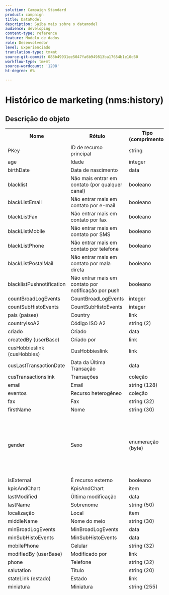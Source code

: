 ```yaml
---
solution: Campaign Standard
product: campaign
title: DataModel
description: Saiba mais sobre o datamodel
audience: developing
content-type: reference
feature: Modelo de dados
role: Desenvolvedor
level: Experienciado
translation-type: tm+mt
source-git-commit: 088b49931ee5047fa6b949813ba17654b1e10d60
workflow-type: tm+mt
source-wordcount: '1208'
ht-degree: 6%

---
```



# Histórico de marketing (nms:history)

## Descrição do objeto

<table>
               <tr>
                  <th>Nome</th>
                  <th>Rótulo</th>
                  <th>Tipo (comprimento)</th>
                  <th>Valores de enumeração</th>
               </tr>
               <tr>
                  <td>PKey</td>
                  <td>ID de recurso principal</td>
                  <td>string </td>
                  <td> </td>
               </tr>
               <tr>
                  <td>age</td>
                  <td>Idade</td>
                  <td>integer </td>
                  <td> </td>
               </tr>
               <tr>
                  <td>birthDate</td>
                  <td>Data de nascimento</td>
                  <td>data </td>
                  <td> </td>
               </tr>
               <tr>
                  <td>blacklist</td>
                  <td>Não mais entrar em contato (por qualquer canal)</td>
                  <td>booleano </td>
                  <td> </td>
               </tr>
               <tr>
                  <td>blackListEmail</td>
                  <td>Não entrar mais em contato por e-mail</td>
                  <td>booleano </td>
                  <td> </td>
               </tr>
               <tr>
                  <td>blackListFax</td>
                  <td>Não entrar mais em contato por fax</td>
                  <td>booleano </td>
                  <td> </td>
               </tr>
               <tr>
                  <td>blackListMobile</td>
                  <td>Não entrar mais em contato por SMS</td>
                  <td>booleano </td>
                  <td> </td>
               </tr>
               <tr>
                  <td>blackListPhone</td>
                  <td>Não entrar mais em contato por telefone</td>
                  <td>booleano </td>
                  <td> </td>
               </tr>
               <tr>
                  <td>blackListPostalMail</td>
                  <td>Não entrar mais em contato por mala direta</td>
                  <td>booleano </td>
                  <td> </td>
               </tr>
               <tr>
                  <td>blacklistPushnotification</td>
                  <td>Não entrar mais em contato por notificação por push</td>
                  <td>booleano </td>
                  <td> </td>
               </tr>
               <tr>
                  <td>countBroadLogEvents</td>
                  <td>CountBroadLogEvents</td>
                  <td>integer </td>
                  <td> </td>
               </tr>
               <tr>
                  <td>countSubHistoEvents</td>
                  <td>CountSubHistoEvents</td>
                  <td>integer </td>
                  <td> </td>
               </tr>
               <tr>
                  <td>país (países)</td>
                  <td>Country</td>
                  <td>link </td>
                  <td> </td>
               </tr>
               <tr>
                  <td>countryIsoA2</td>
                  <td>Código ISO A2</td>
                  <td>string (2)</td>
                  <td> </td>
               </tr>
               <tr>
                  <td>criado</td>
                  <td>Criado</td>
                  <td>data </td>
                  <td> </td>
               </tr>
               <tr>
                  <td>createdBy (userBase)</td>
                  <td>Criado por</td>
                  <td>link </td>
                  <td> </td>
               </tr>
               <tr>
                  <td>cusHobbieslink (cusHobbies)</td>
                  <td>CusHobbieslink</td>
                  <td>link </td>
                  <td> </td>
               </tr>
               <tr>
                  <td>cusLastTransactionDate</td>
                  <td>Data da Última Transação</td>
                  <td>data </td>
                  <td> </td>
               </tr>
               <tr>
                  <td>cusTransactionslink</td>
                  <td>Transações</td>
                  <td>coleção </td>
                  <td> </td>
               </tr>
               <tr>
                  <td>email</td>
                  <td>Email</td>
                  <td>string (128)</td>
                  <td> </td>
               </tr>
               <tr>
                  <td>eventos</td>
                  <td>Recurso heterogêneo</td>
                  <td>coleção </td>
                  <td> </td>
               </tr>
               <tr>
                  <td>fax</td>
                  <td>Fax</td>
                  <td>string (32)</td>
                  <td> </td>
               </tr>
               <tr>
                  <td>firstName</td>
                  <td>Nome</td>
                  <td>string (30)</td>
                  <td> </td>
               </tr>
               <tr>
                  <td>gender</td>
                  <td>Sexo</td>
                  <td>enumeração (byte) </td>
                  <td>
                     <ul>
                        <li>Não especificado - desconhecido - 0</li>
                        <li>Masculino - Masculino - 1</li>
                        <li>Feminino - 2</li>
                        <li>VALOR INVÁLIDO - __Valor_Inválido__ - __Valor_Inválido__</li>
                     </ul>
                  </td>
               </tr>
               <tr>
                  <td>isExternal</td>
                  <td>É recurso externo</td>
                  <td>booleano </td>
                  <td> </td>
               </tr>
               <tr>
                  <td>kpisAndChart</td>
                  <td>KpisAndChart</td>
                  <td>item </td>
                  <td> </td>
               </tr>
               <tr>
                  <td>lastModified</td>
                  <td>Última modificação</td>
                  <td>data </td>
                  <td> </td>
               </tr>
               <tr>
                  <td>lastName</td>
                  <td>Sobrenome</td>
                  <td>string (50)</td>
                  <td> </td>
               </tr>
               <tr>
                  <td>localização</td>
                  <td>Local</td>
                  <td>item </td>
                  <td> </td>
               </tr>
               <tr>
                  <td>middleName</td>
                  <td>Nome do meio</td>
                  <td>string (30)</td>
                  <td> </td>
               </tr>
               <tr>
                  <td>minBroadLogEvents</td>
                  <td>MinBroadLogEvents</td>
                  <td>data </td>
                  <td> </td>
               </tr>
               <tr>
                  <td>minSubHistoEvents</td>
                  <td>MinSubHistoEvents</td>
                  <td>data </td>
                  <td> </td>
               </tr>
               <tr>
                  <td>mobilePhone</td>
                  <td>Celular</td>
                  <td>string (32)</td>
                  <td> </td>
               </tr>
               <tr>
                  <td>modifiedBy (userBase)</td>
                  <td>Modificado por</td>
                  <td>link </td>
                  <td> </td>
               </tr>
               <tr>
                  <td>phone</td>
                  <td>Telefone</td>
                  <td>string (32)</td>
                  <td> </td>
               </tr>
               <tr>
                  <td>salutation</td>
                  <td>Título</td>
                  <td>string (20)</td>
                  <td> </td>
               </tr>
               <tr>
                  <td>stateLink (estado)</td>
                  <td>Estado</td>
                  <td>link </td>
                  <td> </td>
               </tr>
               <tr>
                  <td>miniatura</td>
                  <td>Miniatura</td>
                  <td>string (255)</td>
                  <td> </td>
               </tr>
               <tr>
                  <td>timeZone</td>
                  <td>Fuso horário</td>
                  <td>enumeration (string) (64)</td>
                  <td>
                     <ul>
                        <li>(GMT-02:00) Atlântico Central - Atlantic_South_Georgia - Atlantic/South_Georgia</li>
                        <li>(GMT+02:00) Amã - Ásia_Amã - Ásia/Amã</li>
                        <li>(GMT-03:00) Brasi - América_São_Paulo - América/São_Paulo</li>
                        <li>(GMT+06:00) Astana, Daca - Ásia_Daca - Ásia/Daca</li>
                        <li>(GMT+06:00) Novossibirsk - Asia_Novosibirsk - Ásia/Novosibirsk</li>
                        <li>(GMT+02:00) Windhoek - Africa_Windhoek - África/Windhoek</li>
                        <li>(GMT+04:00) Cáucaso, Erevan - Asia_Yerevan - Ásia/Yerevan</li>
                        <li>(GMT-04:00) Manaus - América_Manaus - América/Manaus</li>
                        <li>(GMT+03:30) Teerão - Ásia_Teerão - Ásia/Teerão</li>
                        <li>(GMT+12:00) Auckland, Wellington - Pacific_Auckland - Pacífico/Auckland</li>
                        <li>(GMT+02:00) Jerusalém - Ásia_Jerusalém - Ásia/Jerusalém</li>
                        <li>(GMT+03:00) Moscou, São Petersburgo, Volgograd - Europe_Moscou - Europa/Moscou</li>
                        <li>(GMT+09:30) Adelaïde - Austrália_Adelaide - Austrália/Adelaide</li>
                        <li>(GMT+10:00) Canberra, Melbourne, Sydney - Austrália_Canberra - Austrália/Canberra</li>
                        <li>(GMT+08:00) Perth - Austrália_Perth - Austrália/Perth</li>
                        <li>(GMT+09:00) Yakoutsk - Asia_Yakutsk - Ásia/Yakutsk</li>
                        <li>(GMT-10:00) Havaí - Pacific_Honolulu - Pacific/Honolulu</li>
                        <li>(GMT+04:00) Baku - Asia_Baku - Ásia/Baku</li>
                        <li>(GMT+10:00) Vladivostok - Asia_Vladivostok - Ásia/Vladivostok</li>
                        <li>(GMT+09:00) Seul - Asia_Seul - Ásia/Seul</li>
                        <li>(GMT+01:00) Sarajevo, Skoplje, Sofia, Varsóvia, Zagreb - Europe_Sarajevo - Europa/Sarajevo</li>
                        <li>(GMT+04:00) Abu Dhabi, Muscat - Asia_Muscat - Asia/Muscat</li>
                        <li>(GMT+08:00) Kuala Lumpur, Singapura - Asia_Kuala_Lumpur - Ásia/Kuala_Lumpur</li>
                        <li>(GMT+09:00) Osaka, Sapporo, Tóquio - Ásia_Tóquio - Ásia/Tóquio</li>
                        <li>(GMT+10:00) Brisbane - Austrália_Brisbane - Austrália/Brisbane</li>
                        <li>(GMT+05:30) Sri Lanka - Asia_Colombo - Ásia/Colombo</li>
                        <li>(GMT+02:00) Harare, Pretória - Africa_Harare - África/Harare</li>
                        <li>(GMT+08:00) Oulan-Bator - Asia_Ulan_Bator - Ásia/Ulan_Bator</li>
                        <li>(GMT-02:00) Tempo Médio de Greenwich menos 2 horas - Gmt_m2 - Etc/GMT+2</li>
                        <li>(GMT-03:00) Tempo Médio de Greenwich menos 3 horas - Gmt_m3 - Etc/GMT+3</li>
                        <li>(GMT-01:00) Tempo Médio de Greenwich menos 1 hora - Gmt_m1 - Etc/GMT+1</li>
                        <li>(GMT-06:00) Tempo Médio de Greenwich menos 6 horas - Gmt_m6 - Etc/GMT+6</li>
                        <li>(GMT-07:00) Tempo Médio de Greenwich menos 7 horas - Gmt_m7 - Etc/GMT+7</li>
                        <li>(GMT-04:00) Tempo Médio de Greenwich menos 4 horas - Gmt_m4 - Etc/GMT+4</li>
                        <li>(GMT) Casablanca - Africa_Casablanca - África/Casablanca</li>
                        <li>(GMT+05:30) Kolkata, Chennai, Mumbai, Nova Deli - Asia_Kolkata - Ásia/Calcutá</li>
                        <li>(GMT-11:00) Tempo Médio de Greenwich menos 11 horas - Gmt_m11 - Etc/GMT+11</li>
                        <li>(GMT-09:00) Tempo Médio de Greenwich menos 9 horas - Gmt_m9 - Etc/GMT+9</li>
                        <li>(GMT-03:30) Terra Nova - América_St_Johns - América/St_Johns</li>
                        <li>(GMT+03:00) Tempo Médio de Greenwich mais 3 horas - Gmt_p3 - Etc/GMT-3</li>
                        <li>(GMT-04:30) Caracas - América_Caracas - América/Caracas</li>
                        <li>(GMT+01:00) Amesterdã, Berlim, Berna, Roma, Estocolmo, Viena - Europa_Berlim - Europa/Berlim</li>
                        <li>(GMT-07:00) Chihuahua, La Paz, Mazatlan - América_Chihuahua - América/Chihuahua</li>
                        <li>(GMT+03:00) Nairobi - Africa_Nairobi - África/Nairobi</li>
                        <li>(GMT-04:00) Assunção - América_Assunção - América/Assunção</li>
                        <li>(GMT+03:00) Bagdade - Asia_Bagdade - Ásia/Bagdade</li>
                        <li>(GMT-10:00) Tempo Médio de Greenwich menos 10 horas - Gmt_m10 - Etc/GMT+10</li>
                        <li>(GMT-03:00) Gronelândia - América_Godthab - América/Godthab</li>
                        <li>(GMT+02:00) Damas - Asia_Damascus - Ásia/Damasco</li>
                        <li>(GMT-11:00) Samoa - Pacific_Samoa - Pacífico/Samoa</li>
                        <li>(GMT-05:00) Bogotá, Lima, Quito - América_Bogota - América/Bogotá</li>
                        <li>(GMT+01:00) Bruxelas, Copenhaga, Madrid, Paris - Europa_Paris - Europa/Paris</li>
                        <li>(GMT+08:00) Pequim, Chongqing, Hong Kong, Urumqi - Asia_Shanghai - Ásia/Xangai</li>
                        <li>(GMT+12:00) Fidji - Pacific_Fiji - Pacífico/Fiji</li>
                        <li>(GMT+02:00) Atenas, Istambul, Minsk - Europa_Atenas - Europa/Atenas</li>
                        <li>(GMT+04:00) Tbilissi - Asia_Tbilisi - Ásia/Tbilisi</li>
                        <li>VALOR INVÁLIDO - __Valor_Inválido__ - __Valor_Inválido__</li>
                        <li>(GMT+05:45) Katmandu - Asia_Katmandu - Ásia/Katmandu</li>
                        <li>(GMT-05:00) Indiana (Leste) - América_Indianapolis - América/Indianapolis</li>
                        <li>(GMT-01:00) Ilhas de Cabo Verde - Atlantic_Cape_Verde - Atlantic/Cape_Verde</li>
                        <li>(GMT+04:00) Port Louis - Indian_Maurícia - Índia/Maurícia</li>
                        <li>(GMT+08:00) Taipei - Asia_Taipei - Ásia/Taipei</li>
                        <li>(GMT+06:30) Rangum - Asia_Rangoon - Ásia/Rangum</li>
                        <li>(GMT+11:00) Magadan, Ilhas Salomão, Nova Caledónia - Pacific_Guadalcanal - Pacífico/Guadalcanal</li>
                        <li>(GMT+02:00) Cairo - África_Cairo - África/Cairo</li>
                        <li>(GMT+05:00) Iekaterinburg - Asia_Yekaterinburg - Ásia/Yekaterinburg</li>
                        <li>(GMT+08:00) Irkoutsk - Asia_Irkutsk - Ásia/Irkutsk</li>
                        <li>(GMT+10:00) Guam, Port Moresby - Pacific_Guam - Pacífico/Guam</li>
                        <li>(GMT-04:00) Hora Padrão do Atlântico (Canadá) - América_Halifax - América/Halifax</li>
                        <li>(GMT) Hora média de Greenwich - GMT - GMT</li>
                        <li>Padrão - nenhum - nenhum</li>
                        <li>(GMT-04:00) La Paz - América_La_Paz - América/La_Paz</li>
                        <li>(GMT-06:00) Guadalajara, México, Monterrey - América_México_Cidade - América/México_Cidade</li>
                        <li>(GMT+09:30) Darwin - Austrália_Darwin - Austrália/Darwin</li>
                        <li>(GMT-05:00) Leste (Estados Unidos e Canadá) - América_Nova_York - América/Nova_York</li>
                        <li>(GMT-05:00) Tempo Médio de Greenwich menos 5 horas - Gmt_m5 - Etc/GMT+5</li>
                        <li>(GMT+05:00) Islamabad, Karachi, Tachkent - Asia_Karachi - Ásia/Carachi</li>
                        <li>(GMT+03:00) Koweït, Riade - Asia_Riyadh - Ásia/Riade</li>
                        <li>(GMT-08:00) Tempo Médio de Greenwich menos 8 horas - Gmt_m8 - Etc/GMT+8</li>
                        <li>(GMT-01:00) Açores - Atlântico_Açores - Atlântico/Açores</li>
                        <li>(GMT+07:00) Bangkok, Hanói, Djakarta - Asia_Bangkok - Ásia/Bangkok</li>
                        <li>(GMT) Monróvia - África_Monróvia - África/Monróvia</li>
                        <li>(GMT-09:00) Alasca - America_Anchorage - América/Anchorage</li>
                        <li>(GMT+01:00) Belgrado, Bratislava, Budapeste, Liubliana, Praga - Europe_Belgrado - Europa/Belgrado</li>
                        <li>(GMT) Reykjavik - Atlantic_Reykjavik - Atlantic/Reykjavik</li>
                        <li>(GMT+02:00) Festa - Europa_Bucareste - Europa/Bucareste</li>
                        <li>(GMT+05:00) Tempo Médio de Greenwich mais 5 horas - Gmt_p5 - Etc/GMT-5</li>
                        <li>(GMT+04:00) Tempo Médio de Greenwich mais 4 horas - Gmt_p4 - Etc/GMT-4</li>
                        <li>(GMT+07:00) Tempo Médio de Greenwich mais 7 horas - Gmt_p7 - Etc/GMT-7</li>
                        <li>(GMT+06:00) Tempo Médio de Greenwich mais 6 horas - Gmt_p6 - Etc/GMT-6</li>
                        <li>(GMT+01:00) Tempo Médio de Greenwich mais 1 hora - Gmt_p1 - Etc/GMT-1</li>
                        <li>(GMT-08:00) Pacífico (Estados Unidos e Canadá) - América_Los_Angeles - América/Los_Angeles</li>
                        <li>(GMT+02:00) Tempo Médio de Greenwich mais 2 horas - Gmt_p2 - Etc/GMT-2</li>
                        <li>(GMT+07:00) Krasnoïarsk - Asia_Krasnoyarsk - Ásia/Krasnoyarsk</li>
                        <li>(GMT+09:00) Tempo Médio de Greenwich mais 9 horas - Gmt_p9 - Etc/GMT-9</li>
                        <li>(GMT+08:00) Tempo Médio de Greenwich mais 8 horas - Gmt_p8 - Etc/GMT-8</li>
                        <li>(GMT+10:00) Hobart - Austrália_Hobart - Austrália/Hobart</li>
                        <li>(GMT+13:00) Nuku'alofa - Pacific_Tongatapu - Pacific/Tongatapu</li>
                        <li>(GMT-06:00) América Central - América_Regina - América/Regina</li>
                        <li>(GMT-03:00) Buenos Aires, Cayenne, Fortaleza - America_Buenos_Aires - America/Buenos_Aires</li>
                        <li>(GMT-07:00) Montanhas Rochosas (Estados Unidos e Canadá) - América_Denver - América/Denver</li>
                        <li>(GMT+01:00) África Central - Oeste - África_Luanda - África/Luanda</li>
                        <li>(GMT+02:00) Helsínquia, Kiev, Riga, Sófia, Tallinn, Vilnius - Europe_Helsinki - Europa/Helsínquia</li>
                        <li>(GMT) Hora Média de Greenwich: Dublin, Edimburgo, Lisboa, Londres - Europa_Londres - Europa/Londres</li>
                        <li>(GMT-07:00) Arizona - América_Phoenix - América/Phoenix</li>
                        <li>(GMT+02:00) Beirute - Asia_Beirute - Ásia/Beirute</li>
                        <li>(GMT+04:30) Cabul - Ásia_Cabul - Ásia/Cabul</li>
                        <li>(GMT-06:00) Centro (Estados Unidos e Canadá) - América_Chicago - América/Chicago</li>
                        <li>(GMT+11:00) Tempo Médio de Greenwich mais 11 horas - Gmt_p11 - Etc/GMT-11</li>
                        <li>(GMT+10:00) Tempo Médio de Greenwich mais 10 horas - Gmt_p10 - Etc/GMT-10</li>
                        <li>(GMT+13:00) Tempo Médio de Greenwich mais 13 horas - Gmt_p13 - Etc/GMT-13</li>
                        <li>(GMT+12:00) Tempo Médio de Greenwich mais 12 horas - Gmt_p12 - Etc/GMT-12</li>
                        <li>(GMT-04:00) Santiago - América_Santiago - América/Santiago</li>
                        <li>(GMT-03:00) Montevidéu - America_Montevideo - América/Montevideo</li>
                        <li>(GMT-04:00) Cuiaba - América_Cuiaba - América/Cuiaba</li>
                     </ul>
                  </td>
               </tr>
               <tr>
                  <td>título</td>
                  <td>Perfil</td>
                  <td>string (255)</td>
                  <td> </td>
               </tr>
            </table>

## Filtros

Aniversário (aniversário)

<table>
<tr>
<th>Nome</th>
<th>Tipo</th>
</tr>
<tr>
<td>includeStart</td>
<td>booleano</td>
</tr>
<tr>
<td>previousUnitsValue</td>
<td>integer</td>
</tr>
<tr>
<td>nextUnitsValue</td>
<td>integer</td>
</tr>
<tr>
<td>endDay</td>
<td>data</td>
</tr>
<tr>
<td>precisão</td>
<td>enumeração</td>
</tr>
<tr>
<td>relativeValue</td>
<td>string</td>
</tr>
<tr>
<td>mês</td>
<td>data</td>
</tr>
<tr>
<td>operador</td>
<td>enumeração</td>
</tr>
<tr>
<td>includeEnd</td>
<td>booleano</td>
</tr>
<tr>
<td>endMonth</td>
<td>data</td>
</tr>
<tr>
<td>type</td>
<td>enumeração</td>
</tr>
<tr>
<td>dia</td>
<td>data</td>
</tr>
</table>

Por email (por email)

<table>
<tr>
<th>Nome</th>
<th>Tipo</th>
</tr>
<tr>
<td>email</td>
<td>string</td>
</tr>
</table>

Por chaves (byKeysProfile)

<table>
<tr>
<th>Nome</th>
<th>Tipo</th>
</tr>
<tr>
<td>email</td>
<td>string</td>
</tr>
</table>

Por nome ou email (byText)

<table>
<tr>
<th>Nome</th>
<th>Tipo</th>
</tr>
<tr>
<td>texto</td>
<td>string</td>
</tr>
</table>

Por público-alvo estático (por StaticAudience)

<table>
<tr>
<th>Nome</th>
<th>Tipo</th>
</tr>
<tr>
<td>público-alvo</td>
<td>link</td>
</tr>
</table>

Clicado em (hasClickedDelivery)

<table>
<tr>
<th>Nome</th>
<th>Tipo</th>
</tr>
<tr>
<td>delivery</td>
<td>link</td>
</tr>
</table>

Aberto (hasOpenedDelivery)

<table>
<tr>
<th>Nome</th>
<th>Tipo</th>
</tr>
<tr>
<td>delivery</td>
<td>link</td>
</tr>
</table>

Perfil (perfil)

<table>
<tr>
<th>Nome</th>
<th>Tipo</th>
</tr>
<tr>
<td>perfil</td>
<td>link</td>
</tr>
</table>

Recebido (hasReceivedDelivery)

<table>
<tr>
<th>Nome</th>
<th>Tipo</th>
</tr>
<tr>
<td>delivery</td>
<td>link</td>
</tr>
</table>

Assinantes (assinantes)

<table>
<tr>
<th>Nome</th>
<th>Tipo</th>
</tr>
<tr>
<td>service</td>
<td>link</td>
</tr>
</table>